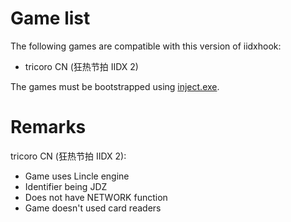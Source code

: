 # Game list

The following games are compatible with this version of iidxhook:

- tricoro CN (狂热节拍 IIDX 2)

The games must be bootstrapped using [inject.exe](../inject.md).

# Remarks

tricoro CN (狂热节拍 IIDX 2):

- Game uses Lincle engine
- Identifier being JDZ
- Does not have NETWORK function
- Game doesn't used card readers
